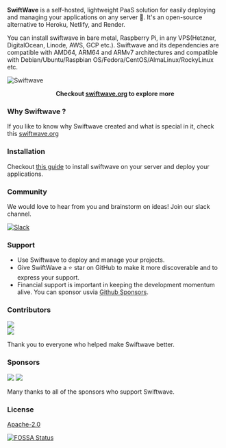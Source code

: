 **SwiftWave** is a self-hosted, lightweight PaaS solution for easily deploying and managing your applications on any server 🚀. It's an open-source alternative to Heroku, Netlify, and Render.

You can install swiftwave in bare metal, Raspberry Pi, in any VPS(Hetzner, DigitalOcean, Linode, AWS, GCP etc.). Swiftwave and its dependencies are compatible with AMD64, ARM64 and ARMv7 architectures and compatible with Debian/Ubuntu/Raspbian OS/Fedora/CentOS/AlmaLinux/RockyLinux etc.

![Swiftwave](https://github.com/swiftwave-org/swiftwave/assets/57363826/5c91149c-2073-4786-a7a6-19054c43bb92)

<div align="center">
   <b>Checkout <a href="https://swiftwave.org/">swiftwave.org</a> to explore more</b>
</div>

### Why Swiftwave ?
If you like to know why Swiftwave created and what is special in it, check this [swiftwave.org](https://swiftwave.org)

### Installation
Checkout [this guide](https://swiftwave.org/docs/installation) to install swiftwave on your server and deploy your applications.

### Community
We would love to hear from you and brainstorm on ideas! Join our slack channel.

[![Slack](https://img.shields.io/badge/chat-on_slack-purple.svg?style=for-the-badge&logo=slack)](https://slack.swiftwave.org/)

### Support
- Use Swiftwave to deploy and manage your projects.
- Give SwiftWave a ⭐ star on GitHub to make it more discoverable and to express your support.
- Financial support is important in keeping the development momentum alive. You can sponsor usvia [Github Sponsors](https://github.com/sponsors/tanmoysrt).

### Contributors
<div align="left">
    <a href="https://github.com/swiftwave-org/swiftwave/graphs/contributors">
        <img src="https://contrib.rocks/image?repo=swiftwave-org/swiftwave" />
    </a>
</div>
<div align="left">
    <a href="https://github.com/swiftwave-org/app-store/graphs/contributors">
        <img src="https://contrib.rocks/image?repo=swiftwave-org/app-store" />
    </a>
</div>

Thank you to everyone who helped make Swiftwave better.

### Sponsors
<div align="left">
   <a href="https://github.com/fredericalix"><img src="https://images.weserv.nl/?url=https://github.com/fredericalix.png&v=4&h=50&w=50&fit=cover&mask=circle&maxage=7d" /></a>
   <a href="https://github.com/r1ude"><img src="https://images.weserv.nl/?url=https://avatars.githubusercontent.com/u/171706718&v=4&h=50&w=50&fit=cover&mask=circle&maxage=7d" /></a>
</div>

Many thanks to all of the sponsors who support Swiftwave.


### License

[Apache-2.0](LICENSE)

[![FOSSA Status](https://app.fossa.com/api/projects/git%2Bgithub.com%2Fswiftwave-org%2Fswiftwave.svg?type=large)](https://app.fossa.com/projects/git%2Bgithub.com%2Fswiftwave-org%2Fswiftwave?ref=badge_large)
